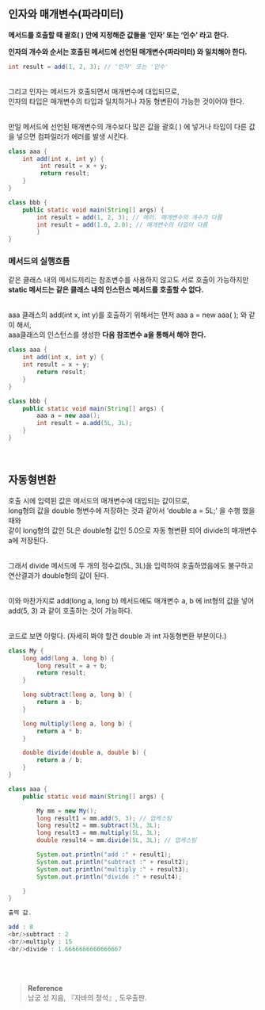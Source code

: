 ## 인자와 매개변수(파라미터)

**메서드를 호출할 때 괄호( ) 안에 지정해준 값들을 ‘인자’ 또는 ‘인수’ 라고 한다.**

**인자의 개수와 순서는 호출된 메서드에 선언된 매개변수(파라미터) 와 일치해야 한다.**

```java
int result = add(1, 2, 3); // '인자' 또는 '인수'
```

<br/>그리고 인자는 메서드가 호출되면서 매개변수에 대입되므로, <br/>인자의 타입은 매개변수의 타입과 일치하거나 자동 형변환이 가능한 것이어야 한다.

<br/>만일 메서드에 선언된 매개변수의 개수보다 많은 값을 괄호( ) 에 넣거나 타입이 다른 값을 넣으면 컴파일러가 에러를 발생 시킨다.

```java
class aaa {
	int add(int x, int y) {
	     int result = x + y;
         return result;
	}
}

class bbb {
    public static void main(String[] args) {
		int result = add(1, 2, 3); // 에러. 매개변수의 개수가 다름
		int result = add(1.0, 2.0); // 매개변수의 타입이 다름	               
        }
}
```

### 메서드의 실행흐름

같은 클래스 내의 메서드끼리는 참조변수를 사용하지 않고도 서로 호출이 가능하지만 <br/>**static 메서드는 같은 클래스 내의 인스턴스 메서드를 호출할 수 없다.**

<br/>aaa 클래스의 add(int x, int y)를 호출하기 위해서는 먼저 aaa a = new aaa( ); 와 같이 해서, <br/>aaa클래스의 인스턴스를 생성한 **다음 참조변수 a을 통해서 해야 한다.**


```java
class aaa {
    int add(int x, int y) {
	int result = x + y;
        return result;
	}
}	

class bbb {  
    public static void main(String[] args) {
		aaa a = new aaa();
		int result = a.add(5L, 3L);
	}
}
```

<br/>

## 자동형변환

호출 시에 입력된 값은 메서드의 매개변수에 대입되는 값이므로, <br/>long형의 값을 double 형변수에 저장하는 것과 같아서 ‘double a = 5L;’ 을 수행 했을 때와 <br/>같이 long형의 값인 5L은 double형 값인 5.0으로 자동 형변환 되어 divide의 매개변수 a에 저장된다.

<br/>그래서 divide 메서드에 두 개의 정수값(5L, 3L)을 입력하여 호출하였음에도 불구하고 연산결과가 double형의 값이 된다.

<br/>이와 마찬가지로 add(long a, long b) 메서드에도 매개변수 a, b 에 int형의 값을 넣어 add(5, 3) 과 같이 호출하는 것이 가능하다.

<br/>코드로 보면 이렇다. (자세히 봐야 할건 double 과 int 자동형변환 부분이다.)

```java
class My {
    long add(long a, long b) {
        long result = a + b;
        return result;
    }

    long subtract(long a, long b) {
        return a - b;
    }

    long multiply(long a, long b) {
        return a * b;
    }

    double divide(double a, double b) {
        return a / b;
    }
}

class aaa {
    public static void main(String[] args) {

        My mm = new My();
        long result1 = mm.add(5, 3); // 업케스팅
        long result2 = mm.subtract(5L, 3L);
        long result3 = mm.multiply(5L, 3L);
        double result4 = mm.divide(5L, 3L); // 업케스팅

        System.out.println("add :" + result1);
        System.out.println("subtract :" + result2);
        System.out.println("multiply :" + result3);
        System.out.println("divide :" + result4);

    }
}

출력 값.

add : 8
<br/>subtract : 2
<br/>multiply : 15
<br/>divide : 1.6666666666666667
```

<br/><br/>

>**Reference**
><br/>남궁 성 지음, 『자바의 정석』, 도우출판.
